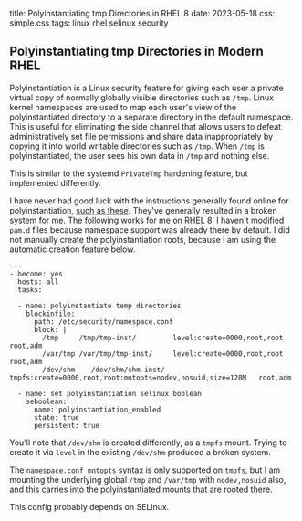 title: Polyinstantiating tmp Directories in RHEL 8
date: 2023-05-18
css: simple.css
tags: linux rhel selinux security

## Polyinstantiating tmp Directories in Modern RHEL

Polyinstantiation is a Linux security feature for giving each user a private virtual copy of normally globally visible directories such as ```/tmp```. Linux kernel namespaces are used to map each user's view of the polyinstantiated directory to a separate directory in the default namespace. This is useful for eliminating the side channel that allows users to defeat administratively set file permissions and share data inappropriately by copying it into world writable directories such as ```/tmp```. When ```/tmp``` is polyinstantiated, the user sees his own data in ```/tmp``` and nothing else.

This is similar to the systemd ```PrivateTmp``` hardening feature, but implemented differently.

I have never had good luck with the instructions generally found online for polyinstantiation, [such as these](https://www.redhat.com/en/blog/polyinstantiating-tmp-and-vartmp-directories). They've generally resulted in a broken system for me. The following works for me on RHEL 8. I haven't modified ```pam.d``` files because namespace support was already there by default. I did not manually create the polyinstantiation roots, because I am using the automatic creation feature below. 

```
---
- become: yes
  hosts: all
  tasks:

  - name: polyinstantiate temp directories
    blockinfile:
      path: /etc/security/namespace.conf
      block: |
        /tmp     /tmp/tmp-inst/       	level:create=0000,root,root   root,adm
        /var/tmp /var/tmp/tmp-inst/   	level:create=0000,root,root   root,adm
        /dev/shm    /dev/shm/shm-inst/  tmpfs:create=0000,root,root:mntopts=nodev,nosuid,size=128M   root,adm

  - name: set polyinstantiation selinux boolean
    seboolean:
      name: polyinstantiation_enabled
      state: true
      persistent: true
```

You'll note that ```/dev/shm``` is created differently, as a ```tmpfs``` mount. Trying to create it via ```level``` in the existing ```/dev/shm``` produced a broken system. 

The ```namespace.conf mntopts``` syntax is only supported on ```tmpfs```, but I am mounting the underlying global ```/tmp``` and ```/var/tmp``` with ```nodev,nosuid``` also, and this carries into the polyinstantiated mounts that are rooted there.

This config probably depends on SELinux.
